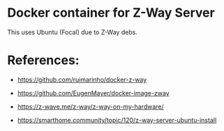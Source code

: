 # Docker container for Z-Way Server
This uses Ubuntu (Focal) due to Z-Way debs.

# References:
* https://github.com/ruimarinho/docker-z-way
* https://github.com/EugenMayer/docker-image-zway

* https://z-wave.me/z-way/z-way-on-my-hardware/

* https://smarthome.community/topic/120/z-way-server-ubuntu-install

